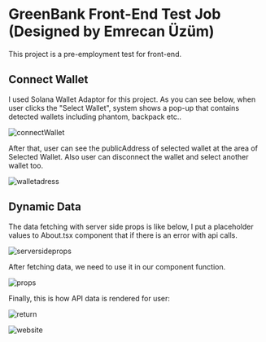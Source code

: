 # GreenBank Front-End Test Job (Designed by Emrecan Üzüm)

This project is a pre-employment test for front-end.

## Connect Wallet

I used Solana Wallet Adaptor for this project. As you can see below, when user clicks the "Select Wallet", system shows a pop-up that contains detected wallets including phantom, backpack etc..

![connectWallet](https://github.com/emrecanuzum/greenbank/assets/73427323/12ee3733-7f24-4bf9-bc2a-05b9d5cf50c8)

After that, user can see the publicAddress of selected wallet at the area of Selected Wallet. Also user can disconnect the wallet and select another wallet too.

![walletadress](https://github.com/emrecanuzum/greenbank/assets/73427323/8ccb366b-7f01-4df0-869b-30a02762c105)



## Dynamic Data

The data fetching with server side props is like below, I put a placeholder values to About.tsx component that if there is an error with api calls.

![serversideprops](https://github.com/emrecanuzum/greenbank/assets/73427323/d3da39b2-ab1d-4317-a8b1-41c47759e782)

After fetching data, we need to use it in our component function.

![props](https://github.com/emrecanuzum/greenbank/assets/73427323/61384884-f0f6-42ff-b340-41bcc107a8eb)

Finally, this is how API data is rendered for user:

![return](https://github.com/emrecanuzum/greenbank/assets/73427323/ee5bb435-865e-405b-9cc6-1f3e9679c3e1)




![website](https://github.com/emrecanuzum/greenbank/assets/73427323/4af44191-16cf-4b12-9722-bb804c195c74)
